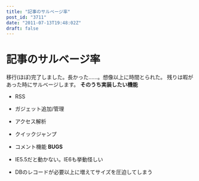 ```yaml
---
title: "記事のサルベージ率"
post_id: "3711"
date: "2011-07-13T19:48:02Z"
draft: false
---
```


# 記事のサルベージ率

移行(ほぼ)完了しました。長かった……。想像以上に時間とられた。 残りは暇があった時にサルベージします。 **そのうち実装したい機能**

  * RSS
  * ガジェット追加/管理
  * アクセス解析
  * クイックジャンプ
  * コメント機能
**BUGS**

  * IE5.5だと動かない。IE6も挙動怪しい
  * DBのレコードが必要以上に増えてサイズを圧迫してしまう
